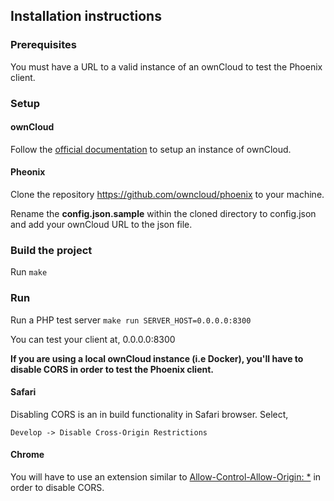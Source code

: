 ## Installation instructions

### Prerequisites

You must have a URL to a valid instance of an ownCloud to test the Phoenix client.

### Setup

#### ownCloud

Follow the [official documentation](https://doc.owncloud.org/server/10.0/admin_manual/installation/system_requirements.html) to setup an instance of ownCloud.

#### Pheonix

Clone the repository https://github.com/owncloud/phoenix to your machine.

Rename the **config.json.sample** within the cloned directory to config.json and add your ownCloud URL to the json file.

### Build the project

Run `make`

### Run

Run a PHP test server `make run SERVER_HOST=0.0.0.0:8300`

You can test your client at, 0.0.0.0:8300

**If you are using a local ownCloud instance (i.e Docker), you'll have to disable CORS in order to test the Phoenix client.**

#### Safari

Disabling CORS is an in build functionality in Safari browser. Select,

`Develop -> Disable Cross-Origin Restrictions`

#### Chrome

You will have to use an extension similar to [Allow-Control-Allow-Origin: *](https://chrome.google.com/webstore/detail/allow-control-allow-origi/nlfbmbojpeacfghkpbjhddihlkkiljbi?hl=en) in order to disable CORS.